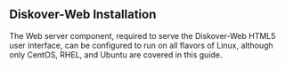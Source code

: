
## Diskover-Web Installation

The Web server component, required to serve the Diskover-Web HTML5 user interface, can be configured to run on all flavors of Linux, although only CentOS, RHEL, and Ubuntu are covered in this guide.
